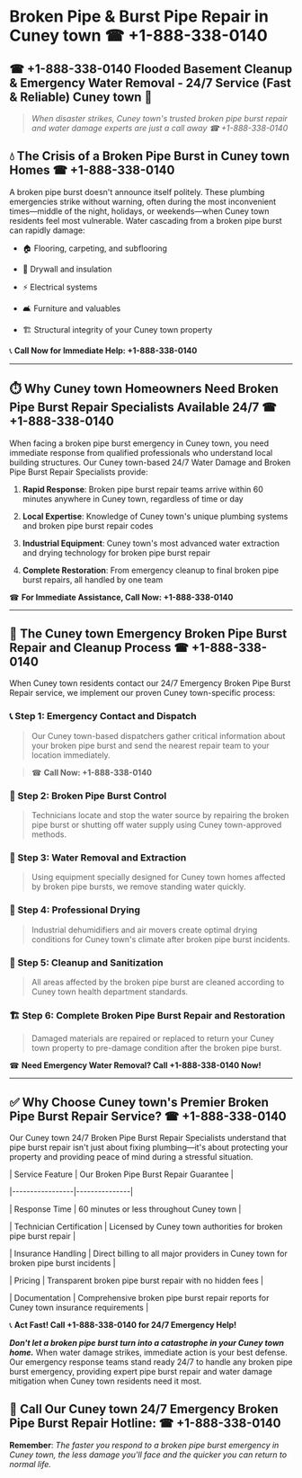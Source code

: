 # Broken Pipe & Burst Pipe Repair in Cuney town ☎ +1-888-338-0140  
## ☎ +1-888-338-0140 Flooded Basement Cleanup & Emergency Water Removal - 24/7 Service (Fast & Reliable) Cuney town 🚨  

> *When disaster strikes, Cuney town's trusted broken pipe burst repair and water damage experts are just a call away ☎ +1-888-338-0140*  

## 💧 The Crisis of a Broken Pipe Burst in Cuney town Homes ☎ +1-888-338-0140  

A broken pipe burst doesn't announce itself politely. These plumbing emergencies strike without warning, often during the most inconvenient times—middle of the night, holidays, or weekends—when Cuney town residents feel most vulnerable. Water cascading from a broken pipe burst can rapidly damage:  

* 🏠 Flooring, carpeting, and subflooring  
* 🧱 Drywall and insulation  
* ⚡ Electrical systems  
* 🛋️ Furniture and valuables  
* 🏗️ Structural integrity of your Cuney town property  

📞 **Call Now for Immediate Help: +1-888-338-0140**  

---  

## ⏱️ Why Cuney town Homeowners Need Broken Pipe Burst Repair Specialists Available 24/7 ☎ +1-888-338-0140  

When facing a broken pipe burst emergency in Cuney town, you need immediate response from qualified professionals who understand local building structures. Our Cuney town-based 24/7 Water Damage and Broken Pipe Burst Repair Specialists provide:  

1. **Rapid Response**: Broken pipe burst repair teams arrive within 60 minutes anywhere in Cuney town, regardless of time or day  
2. **Local Expertise**: Knowledge of Cuney town's unique plumbing systems and broken pipe burst repair codes  
3. **Industrial Equipment**: Cuney town's most advanced water extraction and drying technology for broken pipe burst repair  
4. **Complete Restoration**: From emergency cleanup to final broken pipe burst repairs, all handled by one team  

☎ **For Immediate Assistance, Call Now: +1-888-338-0140**  

---  

## 🔧 The Cuney town Emergency Broken Pipe Burst Repair and Cleanup Process ☎ +1-888-338-0140  

When Cuney town residents contact our 24/7 Emergency Broken Pipe Burst Repair service, we implement our proven Cuney town-specific process:  

### 📞 Step 1: Emergency Contact and Dispatch  
> Our Cuney town-based dispatchers gather critical information about your broken pipe burst and send the nearest repair team to your location immediately.  
> ☎ **Call Now: +1-888-338-0140**  

### 🚿 Step 2: Broken Pipe Burst Control  
> Technicians locate and stop the water source by repairing the broken pipe burst or shutting off water supply using Cuney town-approved methods.  

### 🌊 Step 3: Water Removal and Extraction  
> Using equipment specially designed for Cuney town homes affected by broken pipe bursts, we remove standing water quickly.  

### 💨 Step 4: Professional Drying  
> Industrial dehumidifiers and air movers create optimal drying conditions for Cuney town's climate after broken pipe burst incidents.  

### 🧼 Step 5: Cleanup and Sanitization  
> All areas affected by the broken pipe burst are cleaned according to Cuney town health department standards.  

### 🏗️ Step 6: Complete Broken Pipe Burst Repair and Restoration  
> Damaged materials are repaired or replaced to return your Cuney town property to pre-damage condition after the broken pipe burst.  

☎ **Need Emergency Water Removal? Call +1-888-338-0140 Now!**  

---  

## ✅ Why Choose Cuney town's Premier Broken Pipe Burst Repair Service? ☎ +1-888-338-0140  

Our Cuney town 24/7 Broken Pipe Burst Repair Specialists understand that pipe burst repair isn't just about fixing plumbing—it's about protecting your property and providing peace of mind during a stressful situation.  

| Service Feature | Our Broken Pipe Burst Repair Guarantee |  
|-----------------|---------------|  
| Response Time | 60 minutes or less throughout Cuney town |  
| Technician Certification | Licensed by Cuney town authorities for broken pipe burst repair |  
| Insurance Handling | Direct billing to all major providers in Cuney town for broken pipe burst incidents |  
| Pricing | Transparent broken pipe burst repair with no hidden fees |  
| Documentation | Comprehensive broken pipe burst repair reports for Cuney town insurance requirements |  

📞 **Act Fast! Call +1-888-338-0140 for 24/7 Emergency Help!**  

***Don't let a broken pipe burst turn into a catastrophe in your Cuney town home.*** When water damage strikes, immediate action is your best defense. Our emergency response teams stand ready 24/7 to handle any broken pipe burst emergency, providing expert pipe burst repair and water damage mitigation when Cuney town residents need it most.  

## 📱 Call Our Cuney town 24/7 Emergency Broken Pipe Burst Repair Hotline: ☎ +1-888-338-0140  

**Remember**: *The faster you respond to a broken pipe burst emergency in Cuney town, the less damage you'll face and the quicker you can return to normal life.*
